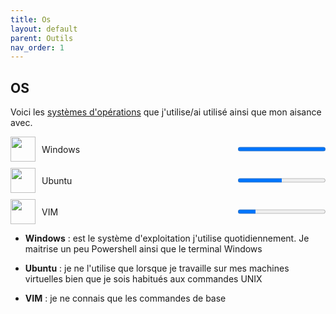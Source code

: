 ```yaml
---
title: Os
layout: default
parent: Outils
nav_order: 1
---
```


## OS

Voici les [systèmes d'opérations](https://en.wikipedia.org/wiki/Operating_system) que j'utilise/ai utilisé ainsi que mon aisance avec.

<div style="display:flex;align-items:center;margin-bottom:10px;">
  <img src="https://upload.wikimedia.org/wikipedia/commons/thumb/5/5f/Windows_logo_-_2012.svg/2048px-Windows_logo_-_2012.svg.png" width="40" height="40" style="margin-right:10px;">
  <span style="flex:1;">Windows</span>
  <progress value="100" max="100"></progress>
</div>

<div style="display:flex;align-items:center;margin-bottom:10px;">
  <img src="https://i.ibb.co/zPn2Qt3/image.png" width="40" height="40" style="margin-right:10px;">
  <span style="flex:1;">Ubuntu</span>
  <progress value="50" max="100"></progress>
</div>

<div style="display:flex;align-items:center;margin-bottom:10px;">
  <img src="https://upload.wikimedia.org/wikipedia/commons/thumb/9/9f/Vimlogo.svg/2044px-Vimlogo.svg.png" width="40" height="40" style="margin-right:10px;">
  <span style="flex:1;">VIM</span>
  <progress value="20" max="100"></progress>
</div>

- **Windows** : est le système d'exploitation j'utilise quotidiennement. Je maitrise un peu Powershell ainsi que le terminal Windows

- **Ubuntu** : je ne l'utilise que lorsque je travaille sur mes machines virtuelles bien que je sois habitués aux commandes UNIX

- **VIM** : je ne connais que les commandes de base
